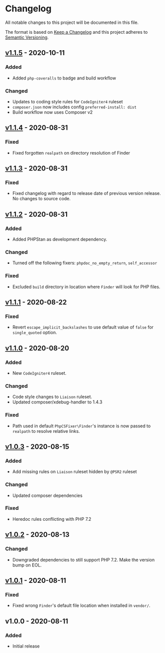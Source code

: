 # Changelog

All notable changes to this project will be documented in this file.

The format is based on [Keep a Changelog](https://keepachangelog.com/en/1.0.0/)
and this project adheres to [Semantic Versioning](https://semver.org/spec/v2.0.0.html).

## [v1.1.5](https://github.com/paulbalandan/liaison-cs-config/compare/v1.1.4...v1.1.5) - 2020-10-11

### Added

- Added `php-coveralls` to badge and build workflow

### Changed

- Updates to coding style rules for `CodeIgniter4` ruleset
- `composer.json` now includes config `preferred-install: dist`
- Build workflow now uses Composer v2

## [v1.1.4](https:://github.com/paulbalandan/liaison-cs-config/compare/v1.1.3...v1.1.4) - 2020-08-31

### Fixed

- Fixed forgotten `realpath` on directory resolution of Finder

## [v1.1.3](https://github.com/paulbalandan/liaison-cs-config/compare/v1.1.2...v1.1.3) - 2020-08-31

### Fixed

- Fixed changelog with regard to release date of previous version release. No changes to source code.

## [v1.1.2](https://github.com/paulbalandan/liaison-cs-config/compare/v1.1.1...v1.1.2) - 2020-08-31

### Added

- Added PHPStan as development dependency.

### Changed

- Turned off the following fixers: `phpdoc_no_empty_return`, `self_accessor`

### Fixed

- Excluded `build` directory in location where `Finder` will look for PHP files.

## [v1.1.1](https://github.com/paulbalandan/liaison-cs-config/compare/v1.1.0...v1.1.1) - 2020-08-22

### Fixed

- Revert `escape_implicit_backslashes` to use default value of `false` for `single_quoted` option.

## [v1.1.0](https://github.com/paulbalandan/liaison-cs-config/compare/v1.0.3...v1.1.0) - 2020-08-20

### Added

- New `CodeIgniter4` ruleset.

### Changed

- Code style changes to `Liaison` ruleset.
- Updated composer/xdebug-handler to 1.4.3

### Fixed

- Path used in default `PhpCSFixer\Finder`'s instance is now passed to `realpath` to resolve relative links.

## [v1.0.3](https://github.com/paulbalandan/liaison-cs-config/compare/v1.0.2...v1.0.3) - 2020-08-15

### Added

- Add missing rules on `Liaison` ruleset hidden by `@PSR2` ruleset

### Changed

- Updated composer dependencies

### Fixed

- Heredoc rules conflicting with PHP 7.2

## [v1.0.2](https://github.com/paulbalandan/liaison-cs-config/compare/v1.0.1...v1.0.2) - 2020-08-13

### Changed

- Downgraded dependencies to still support PHP 7.2. Make the version bump on EOL.

## [v1.0.1](https://github.com/paulbalandan/liaison-cs-config/compare/v1.0.0...v1.0.1) - 2020-08-11

### Fixed

- Fixed wrong `Finder`'s default file location when installed in `vendor/`.

## v1.0.0 - 2020-08-11

### Added

- Initial release
